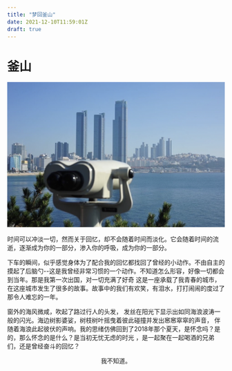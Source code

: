 ```yaml
---
title: "梦回釜山"
date: 2021-12-10T11:59:01Z
draft: true
---
```


# 釜山
![![](..staticimages4F9CB474-364C-4698-A4CD-011305A5E9FF.jpg)](https://raw.githubusercontent.com/Gzk738/vps_picgo/master/images/!%5B%5D(..staticimages4F9CB474-364C-4698-A4CD-011305A5E9FF.jpg).png)

时间可以冲淡一切，然而关于回忆，却不会随着时间而淡化。它会随着时间的流逝，逐渐成为你的一部分，渗入你的呼吸，成为你的一部分。

下车的瞬间，似乎感觉身体为了配合我的回忆都找回了曾经的小动作。不由自主的摸起了后脑勺--这是我曾经非常习惯的一个动作。不知道怎么形容，好像一切都会到当年。那是我第一次出国，对一切充满了好奇
这是一座承载了我青春的城市，在这座城市发生了很多的故事。故事中的我们有欢笑，有泪水，打打闹闹的度过了那令人难忘的一年。


窗外的海风微咸，吹起了路过行人的头发，
发丝在阳光下显示出如同海浪波涛一般的闪光。海边树影婆娑，树枝树叶摇曳着彼此碰撞并发出窸窸窣窣的声音，
伴随着海浪此起彼伏的声响。我的思绪仿佛回到了2018年那个夏天，是怀念吗？是的，那么怀念的是什么？是当初无忧无虑的时光
，是一起聚在一起喝酒的兄弟们，还是曾经奋斗的回忆？



<center>我不知道。<center/>





